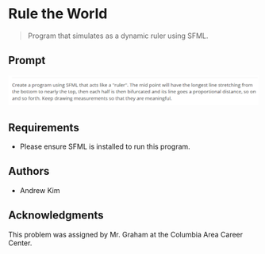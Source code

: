 # Rule the World

> Program that simulates as a dynamic ruler using SFML.

## Prompt

![Rule the World Prompt](https://github.com/ahkim3/Rule-the-World/blob/main/Rule%20the%20World%20Prompt.png?raw=true "Prompt")

## Requirements
- Please ensure SFML is installed to run this program.

## Authors
- Andrew Kim

## Acknowledgments

This problem was assigned by Mr. Graham at the Columbia Area Career Center.
